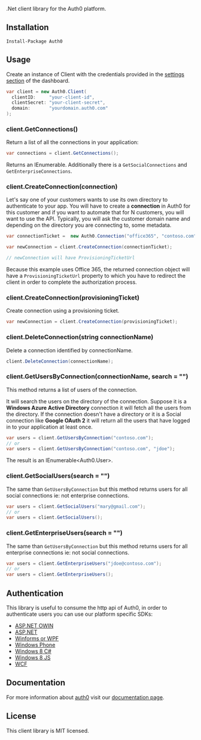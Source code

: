 .Net client library for the Auth0 platform.

## Installation

    Install-Package Auth0

## Usage

Create an instance of Client with the credentials provided in the [settings section](https://app.auth0.com/#/settings) of the dashboard.

~~~csharp
var client = new Auth0.Client(
  clientID:     "your-client-id",
  clientSecret: "your-client-secret",
  domain:       "yourdomain.auth0.com"
);
~~~

### client.GetConnections()

Return a list of all the connections in your application:

~~~csharp
var connections = client.GetConnections();
~~~

Returns an IEnumerable<Connection>. Additionally there is a ```GetSocialConnections``` and ```GetEnterpriseConnections```.

### client.CreateConnection(connection)

Let's say one of your customers wants to use its own directory to authenticate to your app. You will have to create a **connection** in Auth0 for this customer and if you want to automate that for N customers, you will want to use the API. Typically, you will ask the customer domain name and depending on the directory you are connecting to, some metadata.

~~~csharp
var connectionTicket =  new Auth0.Connection("office365", "contoso.com");

var newConnection = client.CreateConnection(connectionTicket);

// newConnection will have ProvisioningTicketUrl 
~~~

Because this example uses Office 365, the returned connection object will have a ```ProvisioningTicketUrl``` property to which you have to redirect the client in order to complete the authorization process.

### client.CreateConnection(provisioningTicket)

Create connection using a provisioning ticket.

~~~csharp
var newConnection = client.CreateConnection(provisioningTicket);
~~~

### client.DeleteConnection(string connectionName)

Delete a connection identified by connectionName.

~~~csharp
client.DeleteConnection(connectionName);
~~~

### client.GetUsersByConnection(connectionName, search = "")

This method returns a list of users of the connection.

It will search the users on the directory of the connection. Suppose it is a **Windows Azure Active Directory** connection it will fetch all the users from the directory. If the connection doesn't have a directory or it is a Social connection like **Google OAuth 2** it will return all the users that have logged in to your application at least once.

~~~csharp
var users = client.GetUsersByConnection("contoso.com");
// or
var users = client.GetUsersByConnection("contoso.com", "jdoe");
~~~

The result is an IEnumerable<Auth0.User>.

### client.GetSocialUsers(search = "")

The same than ```GetUsersByConnection``` but this method returns users for all social connections ie: not enterprise connections.

~~~csharp
var users = client.GetSocialUsers("mary@gmail.com");
// or
var users = client.GetSocialUsers();
~~~

### client.GetEnterpriseUsers(search = "")

The same than ```GetUsersByConnection``` but this method returns users for all enterprise connections ie: not social connections.

~~~csharp
var users = client.GetEnterpriseUsers("jdoe@contoso.com");
// or
var users = client.GetEnterpriseUsers();
~~~

## Authentication

This library is useful to consume the http api of Auth0, in order to authenticate users you can use our platform specific SDKs:
* [ASP.NET OWIN](https://github.com/auth0/auth0-aspnet-owin)
* [ASP.NET](https://github.com/auth0/auth0-aspnet)
* [Winforms or WPF](https://github.com/auth0/Auth0.WinformsWPF)
* [Windows Phone](https://github.com/auth0/Auth0.WindowsPhone)
* [Windows 8 C#](https://github.com/auth0/Auth0.Windows8.Cs)
* [Windows 8 JS](https://github.com/auth0/Auth0.Windows8.Js)
* [WCF](https://docs.auth0.com/wcf-tutorial) 

## Documentation

For more information about [auth0](http://auth0.com) visit our [documentation page](http://docs.auth0.com/).

## License

This client library is MIT licensed.
